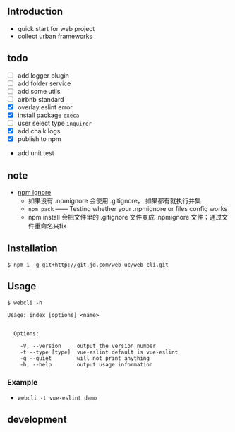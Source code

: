 ## Introduction
- quick start for web project
- collect urban frameworks

## todo
- [ ] add logger plugin
- [ ] add folder service
- [ ] add some utils
- [ ] airbnb standard
- [x] overlay eslint error
- [x] install package `execa`
- [ ] user select type `inquirer`
- [x] add chalk logs
- [x] publish to npm
- add unit test

## note
- [npm ignore](https://docs.npmjs.com/misc/developers#keeping-files-out-of-your-package)
  - 如果没有 .npmignore 会使用 .gitignore， 如果都有就执行并集
  - `npm pack` —— Testing whether your .npmignore or files config works
  - npm install 会把文件里的 .gitignore 文件变成 .npmignore 文件；通过文件重命名来fix

## Installation
```
$ npm i -g git+http://git.jd.com/web-uc/web-cli.git
```

## Usage
```
$ webcli -h

Usage: index [options] <name>


  Options:

    -V, --version     output the version number
    -t --type [type]  vue-eslint default is vue-eslint
    -q --quiet        will not print anything
    -h, --help        output usage information
```

### Example
- `webcli -t vue-eslint demo`


## development
<!-- - `npm link`: link to global environment -->